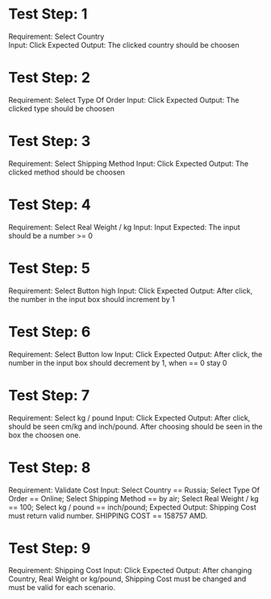 
 # Test Step: 1
   Requirement: Select Country  
   Input: Click
   Expected Output: The clicked country should be choosen

 # Test Step: 2
   Requirement: Select Type Of Order 
   Input: Click
   Expected Output: The clicked type should be choosen

 # Test Step: 3
   Requirement: Select Shipping Method 
   Input: Click
   Expected Output: The clicked method should be choosen

 # Test Step: 4
   Requirement: Select Real Weight / kg
   Input: Input
   Expected: The input should be a number >= 0

 # Test Step: 5
   Requirement: Select Button high
   Input: Click
   Expected Output: After click, the number in the input box should increment by 1

 # Test Step: 6
   Requirement: Select Button low
   Input: Click
   Expected Output: After click, the number in the input box should decrement by 1, when == 0     stay 0

 # Test Step: 7
   Requirement: Select kg / pound
   Input: Click
   Expected Output: After click, should be seen cm/kg and inch/pound. After choosing should       be seen in the box the choosen one.
 
# Test Step: 8
   Requirement: Validate Cost
   Input: Select Country == Russia; Select Type Of Order == Online; Select Shipping Method  ==    by air; Select Real Weight / kg == 100; Select kg / pound == inch/pound; 
   Expected Output: Shipping Cost must return valid number. SHIPPING COST == 158757  AMD.

 # Test Step: 9
   Requirement: Shipping Cost
   Input: Click
   Expected Output: After changing Country, Real Weight or kg/pound, Shipping Cost must be        changed and must be valid for each scenario. 
   
 
